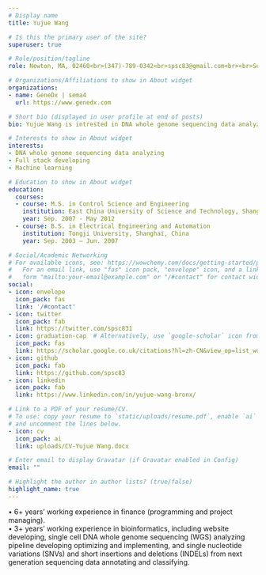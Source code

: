 ```yaml
---
# Display name
title: Yujue Wang

# Is this the primary user of the site?
superuser: true

# Role/position/tagline
role: Newton, MA, 02460<br>(347)-789-0342<br>spsc83@gmail.com<br><br>Senior Data Engineer, Bioinformatics | Data Science

# Organizations/Affiliations to show in About widget
organizations:
- name: GeneDx | sema4
  url: https://www.genedx.com

# Short bio (displayed in user profile at end of posts)
bio: Yujue Wang is intrested in DNA whole genome sequencing data analyzing, full stack developing. Currently he is studying maching learning.

# Interests to show in About widget
interests:
- DNA whole genome sequencing data analyzing
- Full stack developing
- Machine learning

# Education to show in About widget
education:
  courses:
  - course: M.S. in Control Science and Engineering
    institution: East China University of Science and Technology, Shanghai, China
    year: Sep. 2007 - May 2012 
  - course: B.S. in Electrical Engineering and Automation
    institution: Tongji University, Shanghai, China
    year: Sep. 2003 – Jun. 2007

# Social/Academic Networking
# For available icons, see: https://wowchemy.com/docs/getting-started/page-builder/#icons
#   For an email link, use "fas" icon pack, "envelope" icon, and a link in the
#   form "mailto:your-email@example.com" or "/#contact" for contact widget.
social:
- icon: envelope
  icon_pack: fas
  link: '/#contact'
- icon: twitter
  icon_pack: fab
  link: https://twitter.com/spsc831
- icon: graduation-cap  # Alternatively, use `google-scholar` icon from `ai` icon pack
  icon_pack: fas
  link: https://scholar.google.co.uk/citations?hl=zh-CN&view_op=list_works&gmla=AJsN-F7ULOJ9kZfznHvsPYXoTzpYDGks4X4yTKMxjHyS0R5jb46C_-vltDchd98pypsbW8G5J6qEd3_ennkz5S9EzZKy71VE6q7wRHXLcdoB4Eb79Mu1tVY&user=48HV5NoAAAAJ
- icon: github
  icon_pack: fab
  link: https://github.com/spsc83
- icon: linkedin
  icon_pack: fab
  link: https://www.linkedin.com/in/yujue-wang-bronx/

# Link to a PDF of your resume/CV.
# To use: copy your resume to `static/uploads/resume.pdf`, enable `ai` icons in `params.toml`, 
# and uncomment the lines below.
- icon: cv
  icon_pack: ai
  link: uploads/CV-Yujue Wang.docx

# Enter email to display Gravatar (if Gravatar enabled in Config)
email: ""

# Highlight the author in author lists? (true/false)
highlight_name: true
---
```

• 6+ years’ working experience in finance (programming and project managing). <br>
• 3+ years’ working experience in bioinformatics, including website developing, single cell DNA whole genome sequencing (WGS) analyzing pipeline developing optimizing and implementing, and single nucleotide variations (SNVs) and short insertions and deletions (INDELs) from next generation sequencing data annotating and classifying.


<!-- Yujue Wang is a research technician at Albert Einstein College of Medicine, department of genetics. He helps the postdocs, professors, and labs with their computational projects. He is familiar with the DNA mapping and variant calling pipelines. And he is fluent in many coding languages such as Python, R, Flask, MySQL, HTML, CSS, JavaScript, jQuery, Bash, C/C++, Delphi, Java, Perl. He is also a native speaker of Chinese (Mandarin). -->


<!-- {{< icon name="download" pack="fas" >}} Download my {{< staticref "uploads/CV-Yujue Wang.docx" "newtab" >}}resumé{{< /staticref >}}. -->
